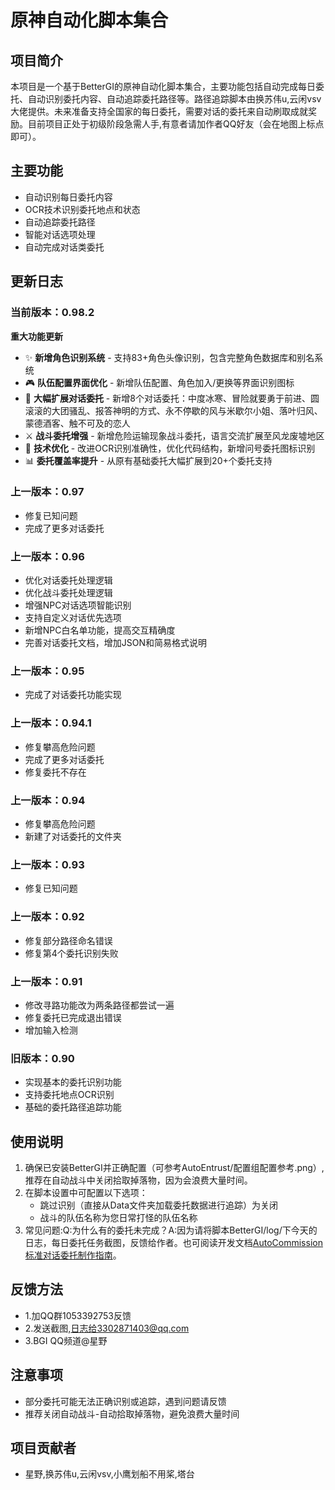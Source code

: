 # 原神自动化脚本集合

## 项目简介
本项目是一个基于BetterGI的原神自动化脚本集合，主要功能包括自动完成每日委托、自动识别委托内容、自动追踪委托路径等。路径追踪脚本由换苏伟u,云闲vsv大佬提供。未来准备支持全国家的每日委托，需要对话的委托来自动刷取成就奖励。目前项目正处于初级阶段急需人手,有意者请加作者QQ好友（会在地图上标点即可）。

## 主要功能
- 自动识别每日委托内容
- OCR技术识别委托地点和状态
- 自动追踪委托路径
- 智能对话选项处理
- 自动完成对话类委托

## 更新日志
### 当前版本：0.98.2

**重大功能更新**

- ✨ **新增角色识别系统** - 支持83+角色头像识别，包含完整角色数据库和别名系统
- 🎮 **队伍配置界面优化** - 新增队伍配置、角色加入/更换等界面识别图标
- 📝 **大幅扩展对话委托** - 新增8个对话委托：中度冰寒、冒险就要勇于前进、圆滚滚的大团骚乱、报答神明的方式、永不停歇的风与米歇尔小姐、落叶归风、蒙德酒客、触不可及的恋人
- ⚔️ **战斗委托增强** - 新增危险运输现象战斗委托，语言交流扩展至风龙废墟地区
- 🔧 **技术优化** - 改进OCR识别准确性，优化代码结构，新增问号委托图标识别
- 📊 **委托覆盖率提升** - 从原有基础委托大幅扩展到20+个委托支持


### 上一版本：0.97
- 修复已知问题
- 完成了更多对话委托

### 上一版本：0.96
- 优化对话委托处理逻辑
- 优化战斗委托处理逻辑
- 增强NPC对话选项智能识别
- 支持自定义对话优先选项
- 新增NPC白名单功能，提高交互精确度
- 完善对话委托文档，增加JSON和简易格式说明

### 上一版本：0.95
- 完成了对话委托功能实现

### 上一版本：0.94.1
- 修复攀高危险问题
- 完成了更多对话委托
- 修复委托不存在

### 上一版本：0.94
- 修复攀高危险问题
- 新建了对话委托的文件夹

### 上一版本：0.93
- 修复已知问题

### 上一版本：0.92
- 修复部分路径命名错误
- 修复第4个委托识别失败

### 上一版本：0.91
- 修改寻路功能改为两条路径都尝试一遍
- 修复委托已完成退出错误
- 增加输入检测

### 旧版本：0.90
- 实现基本的委托识别功能
- 支持委托地点OCR识别
- 基础的委托路径追踪功能

## 使用说明
1. 确保已安装BetterGI并正确配置（可参考AutoEntrust/配置组配置参考.png）,推荐在自动战斗中关闭拾取掉落物，因为会浪费大量时间。
2. 在脚本设置中可配置以下选项：
   - 跳过识别（直接从Data文件夹加载委托数据进行追踪）为关闭
   - 战斗的队伍名称为您日常打怪的队伍名称
3. 常见问题:Q:为什么有的委托未完成？A:因为请将脚本BetterGI/log/下今天的日志，每日委托任务截图，反馈给作者。也可阅读开发文档[AutoCommission 标准对话委托制作指南](https://gitee.com/babalae/bettergi-scripts-list/blob/main/repo/js/AutoCommission/对话委托制作方法.md)。

## 反馈方法
- 1.加QQ群1053392753反馈
- 2.发送截图,日志给3302871403@qq.com
- 3.BGI QQ频道@星野

## 注意事项
- 部分委托可能无法正确识别或追踪，遇到问题请反馈
- 推荐关闭自动战斗-自动拾取掉落物，避免浪费大量时间

## 项目贡献者
- 星野,换苏伟u,云闲vsv,小鹰划船不用桨,塔台

